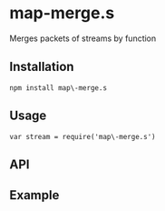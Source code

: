 # map\-merge.s

Merges packets of streams by function

## Installation

`npm install map\-merge.s`

## Usage

`var stream = require('map\-merge.s')`

## API

## Example
